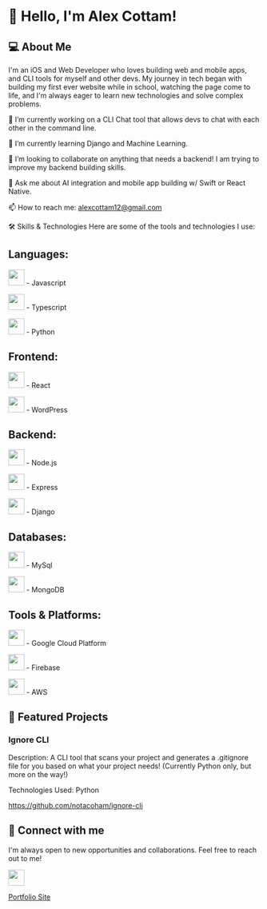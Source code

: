 # 👋 Hello, I'm Alex Cottam!
## 💻 About Me
I'm an iOS and Web Developer who loves building web and mobile apps, and CLI tools for myself and other devs. My journey in tech began with building my first ever website while in school, watching the page come to life, and I'm always eager to learn new technologies and solve complex problems.

🔭 I’m currently working on a CLI Chat tool that allows devs to chat with each other in the command line.

🌱 I’m currently learning Django and Machine Learning.

👯 I’m looking to collaborate on anything that needs a backend! I am trying to improve my backend building skills.

💬 Ask me about AI integration and mobile app building w/ Swift or React Native.

📫 How to reach me: alexcottam12@gmail.com

🛠️ Skills & Technologies
Here are some of the tools and technologies I use:

## Languages:

<img src="https://cdn.jsdelivr.net/gh/devicons/devicon@latest/icons/javascript/javascript-original.svg" style="width: 32px; height: 32px" /> - Javascript

<img src="https://cdn.jsdelivr.net/gh/devicons/devicon@latest/icons/typescript/typescript-original.svg" style="width: 32px; height: 32px" /> - Typescript

<img src="https://cdn.jsdelivr.net/gh/devicons/devicon@latest/icons/python/python-original.svg" style="width: 32px; height: 32px" /> - Python

## Frontend:

<img src="https://cdn.jsdelivr.net/gh/devicons/devicon@latest/icons/react/react-original.svg" style="width: 32px; height: 32px" /> - React

<img src="https://cdn.jsdelivr.net/gh/devicons/devicon@latest/icons/wordpress/wordpress-plain.svg" style="width: 32px; height: 32px" /> - WordPress

## Backend:

<img src="https://cdn.jsdelivr.net/gh/devicons/devicon@latest/icons/nodejs/nodejs-original-wordmark.svg" style="width: 32px; height: 32px" /> - Node.js

<img src="https://cdn.jsdelivr.net/gh/devicons/devicon@latest/icons/express/express-original.svg" style="width: 32px; height: 32px" /> - Express

<img src="https://cdn.jsdelivr.net/gh/devicons/devicon@latest/icons/django/django-plain.svg" style="width: 32px; height: 32px" /> - Django

## Databases:

<img src="https://cdn.jsdelivr.net/gh/devicons/devicon@latest/icons/mysql/mysql-original.svg" style="width: 32px; height: 32px" /> - MySql

<img src="https://cdn.jsdelivr.net/gh/devicons/devicon@latest/icons/mongodb/mongodb-original.svg" style="width: 32px; height: 32px" /> - MongoDB

## Tools & Platforms:

<img src="https://cdn.jsdelivr.net/gh/devicons/devicon@latest/icons/googlecloud/googlecloud-original.svg" style="width: 32px; height: 32px" /> - Google Cloud Platform

<img src="https://cdn.jsdelivr.net/gh/devicons/devicon@latest/icons/firebase/firebase-original.svg" style="width: 32px; height: 32px" /> - Firebase

<img src="https://cdn.jsdelivr.net/gh/devicons/devicon@latest/icons/amazonwebservices/amazonwebservices-original-wordmark.svg" style="width: 32px; height: 32px" /> - AWS

## 🚀 Featured Projects
### Ignore CLI

Description: A CLI tool that scans your project and generates a .gitignore file for you based on what your project needs! (Currently Python only, but more on the way!)

Technologies Used: Python

https://github.com/notacoham/ignore-cli

## 🤝 Connect with me
I'm always open to new opportunities and collaborations. Feel free to reach out to me!

<a href="www.linkedin.com/in/alex-jinoo-cottam" target="_blank"><img src="https://cdn.jsdelivr.net/gh/devicons/devicon@latest/icons/linkedin/linkedin-original.svg" style="width: 32px; height: 32px" /></a>
          
<a href="www.alexcottam.com" target="_blank">Portfolio Site</a>
